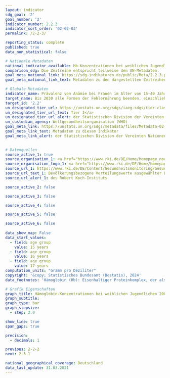 ```yaml
---
layout: indicator    
sdg_goal: '2'    
goal_number: '2'    
indicator_number: 2.2.3    
indicator_sort_order: '02-02-03'    
permalink: /2-2-3/    

reporting_status: complete    
published: true    
data_non_statistical: false    

# Nationale Metadaten    
national_indicator_available: Hb-Konzentrationen bei weiblichen Jugendlichen    
comparison_sdg: Die Zeitreihe entspricht teilweise den UN-Metadaten.    
goal_meta_national_link: https://sdg-indikatoren.de/public/Meta/2.2.3.pdf
goal_meta_national_link_text: Metadaten zu den dargestellten Zeitreihen    

# Globale Metadaten    
indicator_name: Prävalenz von Anämie bei Frauen im Alter von 15-49 Jahren, nach Schwangerschaftsstatus (in Prozent)    
target_name: Bis 2030 alle Formen der Fehlernährung beenden, einschließlich durch Erreichung der international vereinbarten Zielvorgaben in Bezug auf Wachstumshemmung und Auszehrung bei Kindern unter 5 Jahren bis 2025, und den Ernährungsbedürfnissen von heranwachsenden Mädchen, schwangeren und stillenden Frauen und älteren Menschen Rechnung tragen    
target_id: '2.2'    
un_designated_tier_url: https://unstats.un.org/sdgs/iaeg-sdgs/tier-classification/'    
un_designated_tier_url_text: Tier I</a>    
un_designated_tier_url_alert: der Statistischen Division der Vereinten Nationen    
un_custodian_agency: Weltgesundheitsorganisation (WHO)    
goal_meta_link: https://unstats.un.org/sdgs/metadata/files/Metadata-02-02-03.pdf    
goal_meta_link_text: Metadaten zu diesem Indikator    
goal_meta_link_alert: der Statistischen Division der Vereinten Nationen    
    

# Datenquellen
source_active_1: true
source_organisation_1: <a href="https://www.rki.de/DE/Home/homepage_node.html" target="_blank" onclick="return confirm_alert('des Robert Koch-Instituts','De');"> Robert Koch-Institut (RKI) </a>
source_organisation_logo_1: <a href="https://www.rki.de/DE/Home/homepage_node.html" target="_blank" onclick="return confirm_alert('des Robert Koch-Instituts','De');"><img src="https://sdg-indikatoren.de/public/OrgImgDe/rki.png" alt="Logo rki" style="height:60px; width:148px"/></a>
source_url_1: https://www.rki.de/DE/Content/Gesundheitsmonitoring/Gesundheitsberichterstattung/GBEDownloadsB/KiGGS_Laborparameter.pdf
source_url_text_1: Bevölkerungsbezogene Verteilungswerte ausgewählter Laborparameter aus KiGGS
source_url_alert_1: des Robert Koch-Instituts

source_active_2: false

source_active_3: false

source_active_4: false

source_active_5: false

source_active_6: false
    
data_show_map: False    
data_start_values: 
  - field: age group
    value: 15 years
  - field: age group
    value: 16 years
  - field: age group
    value: 17 years    
computation_units: "Gramm pro Deziliter"    
copyright: '&copy; Statistisches Bundesamt (Destatis), 2024'    
data_footnotes: 'Hämoglobin (Hb): Eisenhaltiger Proteinkomplex, der als Blutfarbstoff in den roten Blutkörperchen von Wirbeltieren enthalten ist, Sauerstoff bindet und diesen so im Blutkreislauf transportiert.<br>• Die Altersangaben schließen eine Zeitspanne von +/- 0,25 Jahren mit ein (der Wert für z. B. 16 Jahre gilt näherungsweise für Jugendliche von 15,75 bis unter 16,25 Jahren). Die Daten stellen den Medianwert der jeweiligen Gruppe dar.<br>• Daten sind nur für 2003-2006 verfügbar.'    

# Grafik Eigenschaften    
graph_title: Hämoglobin-Konzentrationen bei weiblichen Jugendlichen 2003-2006
graph_subtitle:     
graph_type: bar
graph_stepsize: 
  - step: 2.0    

show_line: true
span_gaps: true

precision:
  - decimals: 1    

previous: 2-2-2    
next: 2-3-1    

national_geographical_coverage: Deutschland    
data_last_update: 31.03.2021    
---
```


<span></span>